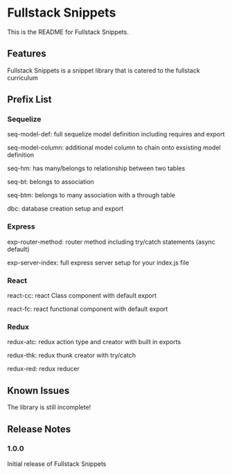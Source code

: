 # Fullstack Snippets

This is the README for Fullstack Snippets.

## Features

Fullstack Snippets is a snippet library that is catered to the fullstack curriculum

## Prefix List

### Sequelize

seq-model-def: full sequelize model definition including requires and export

seq-model-column: additional model column to chain onto exsisting model definition

seq-hm: has many/belongs to relationship between two tables

seq-bt: belongs to association

seq-btm: belongs to many association with a through table

dbc: database creation setup and export

### Express

exp-router-method: router method including try/catch statements (async default)

exp-server-index: full express server setup for your index.js file

### React

react-cc: react Class component with default export

react-fc: react functional component with default export

### Redux

redux-atc: redux action type and creator with built in exports

redux-thk: redux thunk creator with try/catch

redux-red: redux reducer

## Known Issues

The library is still incomplete!

## Release Notes

### 1.0.0

Initial release of Fullstack Snippets
